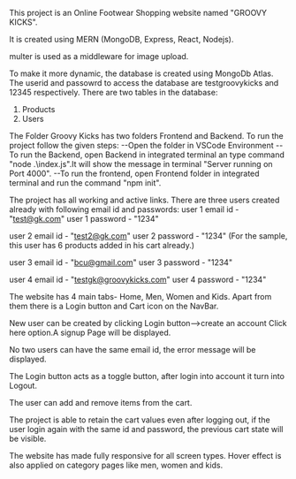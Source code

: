 This project is an Online Footwear Shopping website named "GROOVY KICKS".

It is created using MERN (MongoDB, Express, React, Nodejs).

multer is used as a middleware for image upload.

To make it more dynamic, the database is created using MongoDb Atlas.
The userid and passowrd to access the database are testgroovykicks and 12345 respectively.
There are two tables in the database:
1. Products
2. Users

The Folder Groovy Kicks has two folders Frontend and Backend.
To run the project follow the given steps:
--Open the folder in VSCode Environment
--To run the Backend, open Backend in integrated terminal an type command "node .\index.js".It will show the message in terminal "Server running on Port 4000".
--To run the frontend, open Frontend folder in integrated terminal and run the command "npm init".

The project has all working and active links.
There are three users created already with following email id and passwords:
user 1 email id - "test@gk.com"
user 1 password - "1234"

user 2 email id - "test2@gk.com"
user 2 password - "1234"
(For the sample, this user has 6 products added in his cart already.)

user 3 email id - "bcu@gmail.com"
user 3 password - "1234"

user 4 email id - "testgk@groovykicks.com"
user 4 password - "1234"

The website has 4 main tabs- Home, Men, Women and Kids. Apart from them there is a Login button and Cart icon on the NavBar.

New user can be created by clicking Login button-->create an account Click here option.A signup Page will be displayed.

No two users can have the same email id, the error message will be displayed.

The Login button acts as a toggle button, after login into account it turn into Logout.

The user can add and remove items from the cart.

The project is able to retain the cart values even after logging out, if the user login again with the same id and password, the previous cart state will be visible.

The website has made fully responsive for all screen types. Hover effect is also applied on category pages like men, women and kids.

